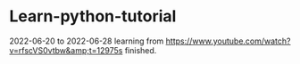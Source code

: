 # Learn-python-tutorial
2022-06-20 to 2022-06-28  learning from https://www.youtube.com/watch?v=rfscVS0vtbw&amp;t=12975s 
finished.
